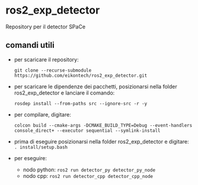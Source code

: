 # ros2_exp_detector

Repository per il detector SPaCe

## comandi utili
- per scaricare il repository:

    ```git clone --recurse-submodule https://github.com/eikontech/ros2_exp_detector.git```
- per scaricare le dipendenze dei pacchetti, posizionarsi nella folder ros2_exp_detector e lanciare il comando:

    ```rosdep install --from-paths src --ignore-src -r -y```
- per compilare, digitare:

    ```colcon build --cmake-args -DCMAKE_BUILD_TYPE=Debug --event-handlers console_direct+ --executor sequential --symlink-install```
    
- prima di eseguire posizionarsi nella folder ros2_exp_detector e  digitare:
    ```. install/setup.bash```
    
- per eseguire:
    - nodo python:
    ```ros2 run detector_py detector_py_node```
    - nodo cpp:
    ```ros2 run detector_cpp detector_cpp_node```

